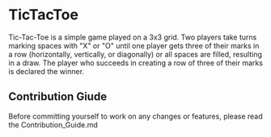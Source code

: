 # TicTacToe
 Tic-Tac-Toe is a simple game played on a 3x3 grid. Two players take turns marking spaces with "X" or "O" until one player gets three of their marks in a row (horizontally, vertically, or diagonally) or all spaces are filled, resulting in a draw. The player who succeeds in creating a row of three of their marks is declared the winner.

## Contribution Giude
Before committing yourself to work on any changes or features, please read the Contribution_Guide.md
